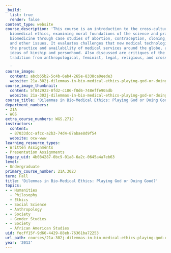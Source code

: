 ```yaml
---
_build:
  list: true
  render: false
content_type: website
course_description: 'This course is an introduction to the cross-cultural study of
  biomedical ethics, examining moral foundations of the science and practice of Western
  biomedicine through case studies of abortion, contraception, cloning, organ transplantation
  and other issues. It evaluates challenges that new medical technologies pose to
  the practice and availability of medical services around the globe, and to cross-cultural
  ideas of kinship and personhood. Also discussed are critiques of the biomedical
  tradition from anthropological, feminist, legal, religious, and cross-cultural theorists.

  '
course_image:
  content: abcb55b2-5c4b-6ab4-265e-8338ca0eede3
  website: 21a-302j-dilemmas-in-bio-medical-ethics-playing-god-or-doing-good-fall-2013
course_image_thumbnail:
  content: 5f842922-0fd2-c186-f0d6-748effe90adb
  website: 21a-302j-dilemmas-in-bio-medical-ethics-playing-god-or-doing-good-fall-2013
course_title: 'Dilemmas in Bio-Medical Ethics: Playing God or Doing Good?'
department_numbers:
- 21A
- WGS
extra_course_numbers: WGS.271J
instructors:
  content:
  - 87033dcc-afcc-a2b3-74d4-87abae8d9f54
  website: ocw-www
learning_resource_types:
- Written Assignments
- Presentation Assignments
legacy_uid: 4b084287-0bc9-01a8-6a2c-0645a4a7eb63
level:
- Undergraduate
primary_course_number: 21A.302J
term: Fall
title: 'Dilemmas in Bio-Medical Ethics: Playing God or Doing Good?'
topics:
- - Humanities
  - Philosophy
  - Ethics
- - Social Science
  - Anthropology
- - Society
  - Gender Studies
- - Society
  - African American Studies
uid: fecff15f-9d66-4429-88eb-76361ba72253
url_path: courses/21a-302j-dilemmas-in-bio-medical-ethics-playing-god-or-doing-good-fall-2013
year: '2013'
---
```


